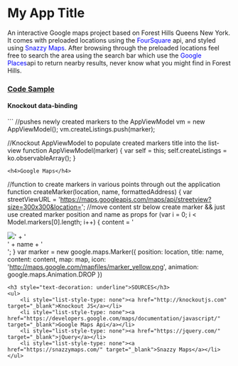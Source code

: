 <h1>My App Title</h1>
<p>An interactive Google maps project based on Forest Hills Queens New York. It comes with preloaded locations using the <span style="color: blue">FourSquare</span>
api, and styled using <span style="color: blue">Snazzy Maps</span>. After browsing through the preloaded locations feel free to search the area using the search bar which
use the <span style="color: blue">Google Places</span>api to return nearby results, never know what you might find in Forest Hills.</p>
<h3 style="text-decoration: underline">Code Sample</h3>

<h4>Knockout data-binding</h4>
```
//pushes newly created markers to the AppViewModel
 vm = new AppViewModel();
 vm.createListings.push(marker);
 
//Knockout AppViewModel to populate created markers title into the list-view
function AppViewModel(marker) {
    var self = this;
    self.createListings = ko.observableArray();
}

```
<h4>Google Maps</h4>
```
//function to create markers in various points through out the application
 function createMarker(location, name, formattedAddress) {
        var streetViewURL = 'https://maps.googleapis.com/maps/api/streetview?size=300x300&location=';
        //move content str below create marker && just use created marker position and name as props
        for (var i = 0; i < Model.markers[0].length; i++) {
            content = '<div><img src="' + streetViewURL + formattedAddress + '">' + '<div class="marker-title">' + name + '</div>';
        }
        var marker = new google.maps.Marker({
            position: location,
            title: name,
            content: content,
            map: map,
            icon: 'http://maps.google.com/mapfiles/marker_yellow.png',
            animation: google.maps.Animation.DROP
        })
```
<h3 style="text-decoration: underline">SOURCES</h3>
<ul>
    <li style="list-style-type: none"><a href="http://knockoutjs.com" target="_blank">Knockout JS</a></li>
    <li style="list-style-type: none"><a href="https://developers.google.com/maps/documentation/javascript/" target="_blank">Google Maps Api</a></li>
    <li style="list-style-type: none"><a href="https://jquery.com/" target="_blank">jQuery</a></li>
    <li style="list-style-type: none"><a href="https://snazzymaps.com/" target="_blank">Snazzy Maps</a></li>
</ul>
